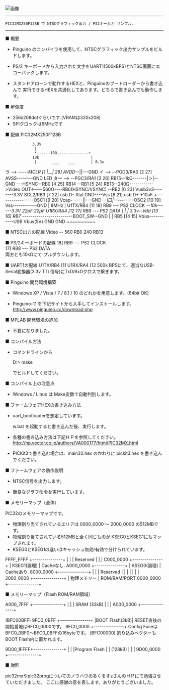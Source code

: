 

![画像](https://raw.githubusercontent.com/iruka-/ORANGEpico/master/images/NTSC.jpg)

---------------------------------------------------------------------
	PIC32MX250F128B で NTSCグラフィック出力 / PS2キー入力 サンプル.
---------------------------------------------------------------------

■ 概要

-  Pinguino のコンパイラを使用して、NTSCグラフィック出力サンプルをビルドします。

-  PS/2 キーボードから入力された文字をUART1(500kBPS)とNTSC画面にエコーバックします。

-  スタンドアローンで動作するHEXと、Pinguinoのブートローダーから書き込んで
   実行できるHEXを共通化してあります。どちらで書き込んでも動作します。


■ 解像度
-  256x208dotぐらいです.(VRAMは320x208)
-  SPIクロックは6MHzです

■ 配線         PIC32MX250F128B 

                3.3V
                 |
                 *------10Ω--------------+
                10k                       |
                 |       ___    ___       | 0.1u
   ラ   -->  ----*-MCLR [1  |__| 28] AVDD-*-||---GND
   イ   -->  --PGD3/RA0 [2       27] AVSS--------GND  LED
   ター -->  --PGC3/RA1 [3       26] RB15--1kΩ-------|＞|--GND
          ---HSYNC--RB0 [4       25] RB14
                  --RB1 [5       24] RB13--240Ω------------>Video OUT<---560Ω----RB0(HSYNC/VSYNC)
                  --RB2 [6       23] Vusb3v3--------3.3V
               SCL2/RB3 [7       22] usb D-
    Xtal     GND----Vss [8       21] usb D+   +10uF
 +-----------------OSC1 [9       20] Vcap------||---GND
 *--|□|--*--------OSC2 [10      19] Vss------------GND
 |  8MHz  |    U1TX/RB4 [11      18] RB9 --- PS2 CLOCK          *--10k------3.3V
 22pF    22pF  U1RX/RA4 [12      17] RB8 --- PS2 DATA           |
 |        |   3.3v--Vdd [13      16] RB7 -----------------------*--BOOT_SW--GND
 |        |         RB5 [14      15] Vbus-----------USB Vbus(5V)
 GND    GND              ~~~~~~~~~~
            
■ NTSC出力の配線
   Video -- 560 RB0
            240 RB13


■ PS/2キーボードの配線
   18] RB9 --- PS2 CLOCK  
   17] RB8 --- PS2 DATA   
   両方とも10kΩにて プルダウンします。

■ UART1の配線
   U1TX/RB4 [11 
   U1RX/RA4 [12 
   500k BPSにて、適当なUSB-Serial変換器(3.3v TTL信号)にTxD/RxDクロスで繋ぎます。

            
■ Pinguino 開発環境構築
            
- Windows XP / Vista / 7 / 8.1 / 10  のどれかを用意します。(64bit OK)

- Pinguino-11 を下記サイトから入手してインストールします。
        http://www.pinguino.cc/download.php


■ MPLAB 開発環境の追加
            
- 不要になりました。


■ コンパイル方法

- コマンドラインから 

  D:>  make

  でビルドしてください。

■ コンパイル上の注意点

- Windows / Linux は Make変数で自動判別します。


■ ファームウェアHEXの書き込み方法

- uart_bootloaderを想定しています。
  
  w.bat を起動すると書き込んだ後、実行します。
  
- 各種の書き込み方法は下記ＨＰを参照してください。
  http://hp.vector.co.jp/authors/VA000177/html/PIC32MX.html

- PICKit3で書き込む場合は、main32.hex のかわりに pickit3.hex を書き込んでください。


■ ファームウェアの動作説明

- NTSC信号を出力します。

- 簡易なグラフ命令を実行しています。

■ メモリーマップ（全体）

PIC32のメモリーマップです。
- 物理割り当てされているエリアは 0000_0000 ～ 2000_0000 の512MBです。
- 物理割り当てされている512MBと全く同じものが KSEG0とKSEG1にもマップされます。
- KSEG0とKSEG1の違いはキャッシュ無効/有効で分けられています。

FFFF_FFFF +---------------+
          |               |
          | Reserved      |
          |               |
C000_0000 +---------------+
          | KSEG1(論理)   | Cacheなし.
A000_0000 +---------------+
          | KSEG0(論理)   | Cacheあり.
8000_0000 +---------------+
          |               |
          | Reserved      |
          |               |
          |               |
          |               |
2000_0000 +---------------+
          | 物理メモリー  | ROM/RAM/PORT
0000_0000 +---------------+



■ メモリーマップ（Flash ROM/RAM領域）

A000_7FFF +---------------+
          |               |
          |   SRAM (32kB) |
          |               |
A000_0000 +---------------+

(BFC00BFF)
9FC0_0BFF +---------------+
          |BOOT Flash(3kB)| RESET直後の開始番地はBFC0_0000です。
9FC0_0000 +---------------+ Config Fuseは BFC0_0BF0～BFC0_0BFFの16byteです。
(BFC00000)                  割り込みベクターもBOOT Flash内に置かれます。

9D00_1FFFF+---------------+
          |               |
          |Program Flash  |
          |    (128kB)    |
          |               |
9D00_0000 +---------------+





■ 謝辞

  pic32mxやpic32progについてのノウハウの多くをすzさんのＨＰにて勉強させていただきました。
  ここに感謝の意を表します。ありがとうございました。


